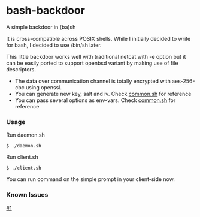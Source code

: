 # bash-backdoor
A simple backdoor in (ba)sh

It is cross-compatible across POSIX shells. While I initially decided to write for bash, I decided to use /bin/sh later.

This little backdoor works well with traditional netcat with -e option but it can be easily ported to support openbsd variant by making use of file descriptors.

* The data over communication channel is totally encrypted with aes-256-cbc using openssl.
* You can generate new key, salt and iv. Check [common.sh](common.sh) for reference
* You can pass several options as env-vars. Check [common.sh](common.sh) for reference

### Usage
Run daemon.sh

`$ ./daemon.sh`

Run client.sh

`$ ./client.sh`

You can run command on the simple prompt in your client-side now.

### Known Issues
[#1](https://github.com/techgaun/bash-backdoor/issues/1)
